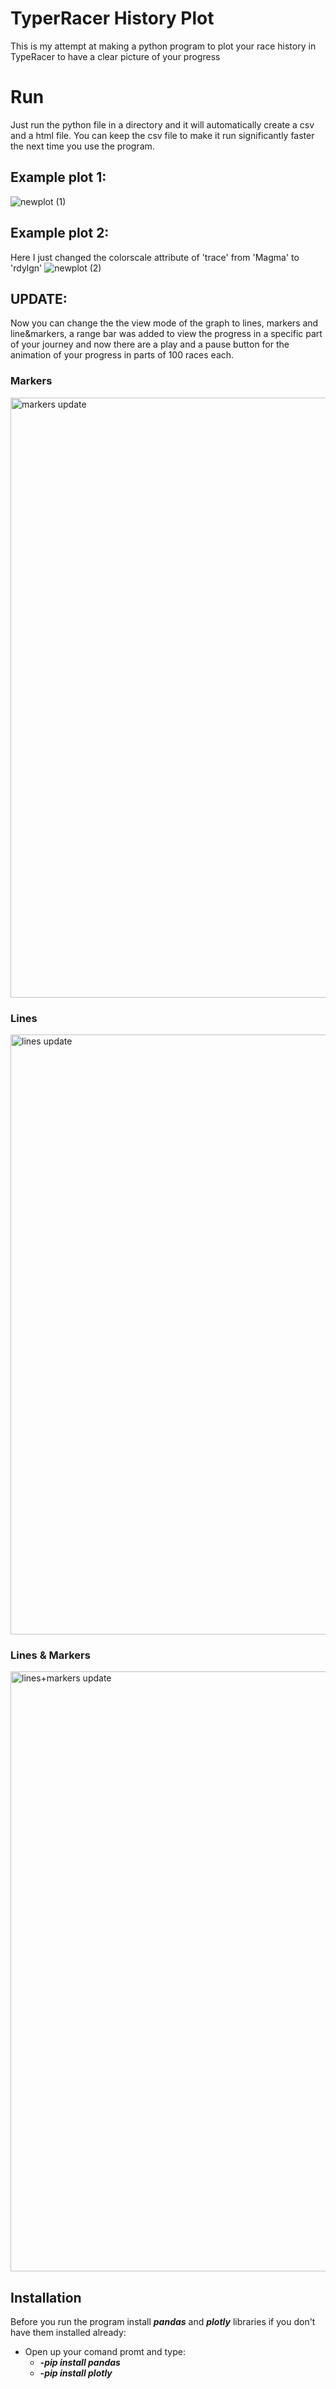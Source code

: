 # TyperRacer History Plot
This is my attempt at making a python program to plot your race history in TypeRacer to have a clear picture of your progress
# Run
Just run the python file in a directory and it will automatically create a csv and a html file.
You can keep the csv file to make it run significantly faster the next time you use the program.
## Example plot 1:
![newplot (1)](https://user-images.githubusercontent.com/37660959/99654347-77302800-2a5a-11eb-8267-494e2992e9cc.png)
## Example plot 2: 
Here I just changed the colorscale attribute of 'trace' from 'Magma' to 'rdylgn'
![newplot (2)](https://user-images.githubusercontent.com/37660959/99801639-aae08000-2b36-11eb-9994-db3b4a99063d.png)

## UPDATE:
Now you can change the the view mode of the graph to lines, markers and line&markers, a range bar was added to view the progress in a specific part of your journey and now there are a play and a pause button for the animation of your progress in parts of 100 races each.
### Markers
<img width="960" alt="markers update" src="https://user-images.githubusercontent.com/37660959/104643253-6c85be00-56ac-11eb-94e3-86568d04d3b9.png">

### Lines
<img width="960" alt="lines update" src="https://user-images.githubusercontent.com/37660959/104643294-7dceca80-56ac-11eb-97a0-d823414959f0.png">

### Lines & Markers
<img width="960" alt="lines+markers update" src="https://user-images.githubusercontent.com/37660959/104643306-832c1500-56ac-11eb-83d8-2fa26552d66b.png">


## Installation
Before you run the program install _**pandas**_ and _**plotly**_ libraries if you don't have them installed already:
* Open up your comand promt and type:
    * _**-pip install pandas**_
    * _**-pip install plotly**_

